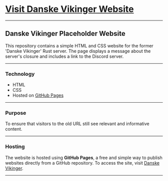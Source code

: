 # [Visit Danske Vikinger Website](https://danskevikinger.dk)

---

## Danske Vikinger Placeholder Website

This repository contains a simple HTML and CSS website for the former 'Danske Vikinger' Rust server. The page displays a message about the server's closure and includes a link to the Discord server.

---

### Technology
- HTML
- CSS
- Hosted on [GitHub Pages](https://pages.github.com)

---

### Purpose
To ensure that visitors to the old URL still see relevant and informative content.

---

### Hosting
The website is hosted using **GitHub Pages**, a free and simple way to publish websites directly from a GitHub repository. To access the site, visit [Danske Vikinger](https://danskevikinger.dk).

---
